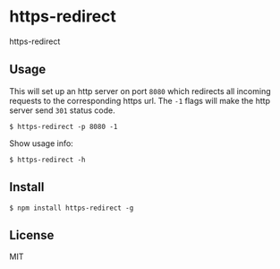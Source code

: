 # https-redirect

https-redirect

## Usage

This will set up an http server on port `8080` which redirects all incoming
requests to the corresponding https url. The `-1` flags will make the http
server send `301` status code.

    $ https-redirect -p 8080 -1


Show usage info:

    $ https-redirect -h

## Install

    $ npm install https-redirect -g

## License

MIT
